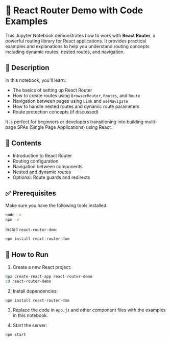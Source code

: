 # 🚀 React Router Demo with Code Examples

This Jupyter Notebook demonstrates how to work with **React Router**, a powerful routing library for React applications. It provides practical examples and explanations to help you understand routing concepts including dynamic routes, nested routes, and navigation.

## 📌 Description

In this notebook, you'll learn:

- The basics of setting up React Router
- How to create routes using `BrowserRouter`, `Routes`, and `Route`
- Navigation between pages using `Link` and `useNavigate`
- How to handle nested routes and dynamic route parameters
- Route protection concepts (if discussed)

It is perfect for beginners or developers transitioning into building multi-page SPAs (Single Page Applications) using React.

## 📁 Contents

- Introduction to React Router
- Routing configuration
- Navigation between components
- Nested and dynamic routes
- Optional: Route guards and redirects

## ✅ Prerequisites

Make sure you have the following tools installed:

```bash
node -v
npm -v
```

Install `react-router-dom`:

```bash
npm install react-router-dom
```

## 🚀 How to Run

1. Create a new React project:

```bash
npx create-react-app react-router-demo
cd react-router-demo
```

2. Install dependencies:

```bash
npm install react-router-dom
```

3. Replace the code in `App.js` and other component files with the examples in this notebook.

4. Start the server:

```bash
npm start
```

